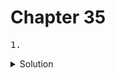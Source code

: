 # Chapter 35


<pre>1. </pre>

<details>
  <summary>Solution</summary>
  <strong></strong>
  <pre></pre>

<br>